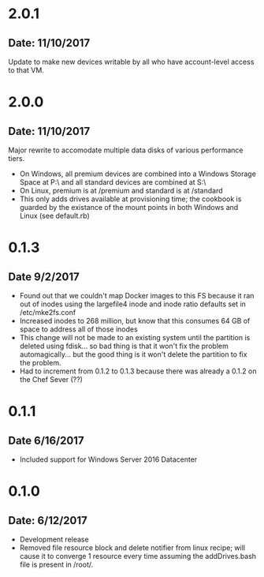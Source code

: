 # 2.0.1
## Date: 11/10/2017

Update to make new devices writable by all who have account-level access to that VM.

# 2.0.0
## Date: 11/10/2017

Major rewrite to accomodate multiple data disks of various performance tiers.
* On Windows, all premium devices are combined into a Windows Storage Space at P:\ and all standard devices are combined at S:\
* On Linux, premium is at /premium and standard is at /standard
* This only adds drives available at provisioning time; the cookbook is guarded by the existance of the mount points in both Windows and Linux (see default.rb)

# 0.1.3
## Date 9/2/2017

* Found out that we couldn't map Docker images to this FS because it ran out of inodes using the largefile4 inode and inode ratio defaults set in /etc/mke2fs.conf
* Increased inodes to 268 million, but know that this consumes 64 GB of space to address all of those inodes
* This change will not be made to an existing system until the partition is deleted using fdisk...  so bad thing is that it won't fix the problem automagically... but the good thing is it won't delete the partition to fix the problem.
* Had to increment from 0.1.2 to 0.1.3 because there was already a 0.1.2 on the Chef Sever (??)

# 0.1.1
## Date 6/16/2017

* Included support for Windows Server 2016 Datacenter

# 0.1.0
## Date: 6/12/2017

* Development release
* Removed file resource block and delete notifier from linux recipe; will cause it to converge 1 resource every time assuming the addDrives.bash file is present in /root/.
